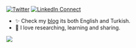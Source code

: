[![Twitter](https://img.shields.io/twitter/url/https/twitter.com/cloudposse.svg?style=social&label=Follow%20%40notingolmo)](https://twitter.com/notingolmo)
[![LinkedIn Connect](https://img.shields.io/badge/%20-Connect-black?color=14171A&labelColor=212121&logo=linkedin&logoColor=ffcc80)](https://www.linkedin.com/in/erhan-bagdemir/)


* ✨ Check my [blog](https://bagdemir.com) its both English and Turkish.
* 🌱 I love researching, learning and sharing. 


<img src="https://github-readme-stats.vercel.app/api?username=reevik&&show_icons=true&title_color=#263238&icon_color=bb2acf&text_color=#263238&bg_color=#CFD8DC">

<!--
**reevik/reevik** is a ✨ _special_ ✨ repository because its `README.md` (this file) appears on your GitHub profile.

Here are some ideas to get you started:

- 🔭 I’m currently working on ...
- 🌱 I’m currently learning ...
- 👯 I’m looking to collaborate on ...
- 🤔 I’m looking for help with ...
- 💬 Ask me about ...
- 📫 How to reach me: ...
- 😄 Pronouns: ...
- ⚡ Fun fact: ...
-->
